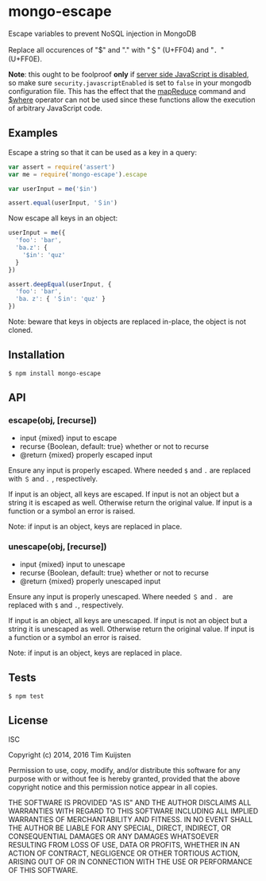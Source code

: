 # mongo-escape

Escape variables to prevent NoSQL injection in MongoDB

Replace all occurences of "$" and "." with "＄" (U+FF04) and "．" (U+FF0E).

**Note**: this ought to be foolproof **only** if [server side JavaScript is disabled],
so make sure `security.javascriptEnabled` is set to `false` in your mongodb
configuration file. This has the effect that the [mapReduce] command and [$where]
operator can not be used since these functions allow the execution of arbitrary
JavaScript code.

## Examples

Escape a string so that it can be used as a key in a query:

```js
var assert = require('assert')
var me = require('mongo-escape').escape

var userInput = me('$in')

assert.equal(userInput, '＄in')
```

Now escape all keys in an object:

```js
userInput = me({
  'foo': 'bar',
  'ba.z': {
    '$in': 'quz'
  }
})

assert.deepEqual(userInput, {
  'foo': 'bar',
  'ba．z': { '＄in': 'quz' }
})
```

Note: beware that keys in objects are replaced in-place, the object is not
cloned.

## Installation

    $ npm install mongo-escape

## API

###  escape(obj, [recurse])
* input {mixed} input to escape
* recurse {Boolean, default: true} whether or not to recurse
* @return {mixed} properly escaped input

Ensure any input is properly escaped. Where needed `$` and `.` are replaced
with `＄` and `．`, respectively.

If input is an object, all keys are escaped. If input is not an object but a
string it is escaped as well. Otherwise return the original value. If input
is a function or a symbol an error is raised.

Note: if input is an object, keys are replaced in place.

### unescape(obj, [recurse])
* input {mixed} input to unescape
* recurse {Boolean, default: true} whether or not to recurse
* @return {mixed} properly unescaped input

Ensure any input is properly unescaped. Where needed `＄` and `．` are
replaced with `$` and `.`, respectively.

If input is an object, all keys are unescaped. If input is not an object but
a string it is unescaped as well. Otherwise return the original value. If
input is a function or a symbol an error is raised.

Note: if input is an object, keys are replaced in place.

## Tests

    $ npm test

## License

ISC

Copyright (c) 2014, 2016 Tim Kuijsten

Permission to use, copy, modify, and/or distribute this software for any
purpose with or without fee is hereby granted, provided that the above
copyright notice and this permission notice appear in all copies.

THE SOFTWARE IS PROVIDED "AS IS" AND THE AUTHOR DISCLAIMS ALL WARRANTIES
WITH REGARD TO THIS SOFTWARE INCLUDING ALL IMPLIED WARRANTIES OF
MERCHANTABILITY AND FITNESS. IN NO EVENT SHALL THE AUTHOR BE LIABLE FOR
ANY SPECIAL, DIRECT, INDIRECT, OR CONSEQUENTIAL DAMAGES OR ANY DAMAGES
WHATSOEVER RESULTING FROM LOSS OF USE, DATA OR PROFITS, WHETHER IN AN
ACTION OF CONTRACT, NEGLIGENCE OR OTHER TORTIOUS ACTION, ARISING OUT OF
OR IN CONNECTION WITH THE USE OR PERFORMANCE OF THIS SOFTWARE.

[server side JavaScript is disabled]: https://docs.mongodb.com/manual/core/server-side-javascript/#disable-server-side-js
[mapReduce]: https://docs.mongodb.com/manual/reference/command/mapReduce/#dbcmd.mapReduce
[$where]: https://docs.mongodb.com/manual/reference/operator/query/where/#op._S_where
